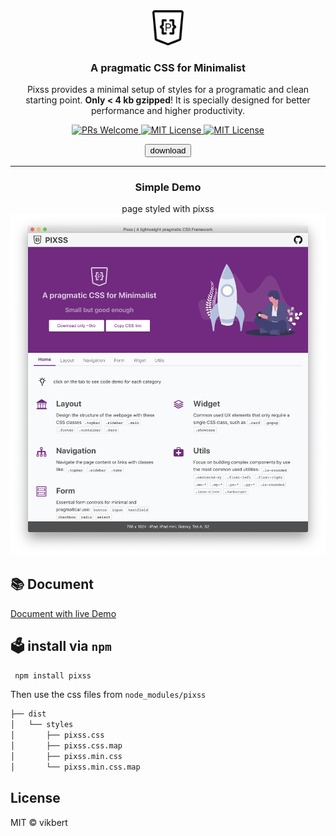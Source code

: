 <div align="center">
  <img src="app-small.png" width="50px" alt="pixss" />
  <h3>A pragmatic CSS for Minimalist</h3>
  <p>Pixss provides a minimal setup of styles for a programatic and clean starting point.  <strong>Only < 4 kb gzipped</strong>! It is specially designed for better performance and higher productivity. </p>

  <p>
    <a href="#">
      <img src="https://img.shields.io/badge/PRs-Welcome-brightgreen.svg?style=flat-square" alt="PRs Welcome">
    </a>
    <a href="#">
      <img src="https://img.shields.io/badge/License-MIT-brightgreen.svg?style=flat-square" alt="MIT License">
    </a>
    <a href="#">
      <img src="https://img.shields.io/bundlephobia/minzip/pixss?style=flat-square" alt="MIT License">
    </a>
  </p>
  <button class="is-primary">download</button>
</div>

---

<div align="center">
  <h3>Simple Demo</h3>
  <span>page styled with pixss</span>
</div>

<div align="center">
  <img style="width: 800px;" src="sample.png">
</div>

## 📚 Document

[Document with live Demo](https://vikbert.github.io/pixss/examples/)

## 🗳 install via `npm`

```bash
 npm install pixss
```

Then use the css files from `node_modules/pixss`

```bash
├── dist
│   └── styles
│       ├── pixss.css
│       ├── pixss.css.map
│       ├── pixss.min.css
│       └── pixss.min.css.map
```


## License

MIT © vikbert
